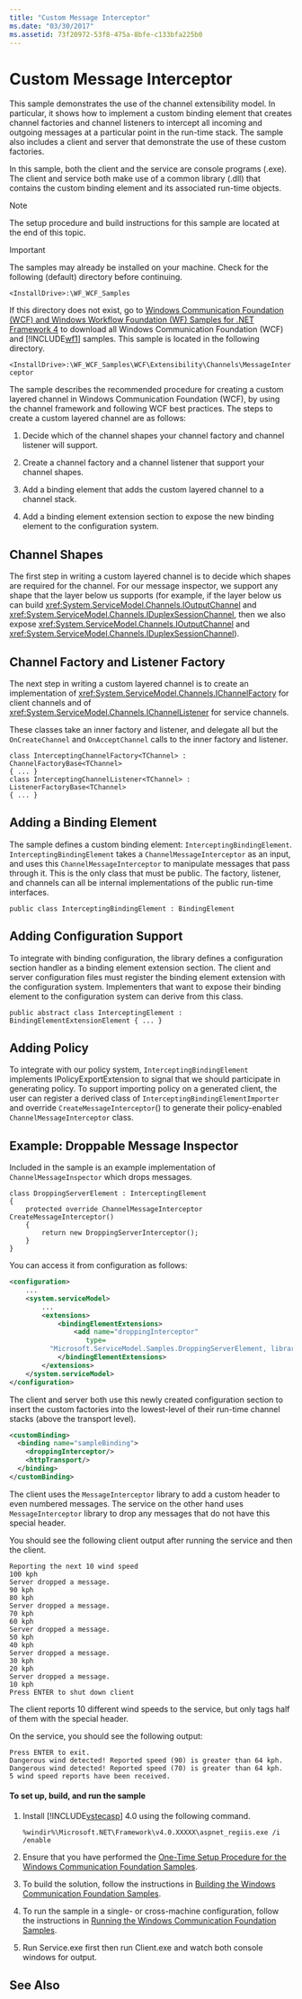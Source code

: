 ```yaml
---
title: "Custom Message Interceptor"
ms.date: "03/30/2017"
ms.assetid: 73f20972-53f8-475a-8bfe-c133bfa225b0
---
```

# Custom Message Interceptor
This sample demonstrates the use of the channel extensibility model. In particular, it shows how to implement a custom binding element that creates channel factories and channel listeners to intercept all incoming and outgoing messages at a particular point in the run-time stack. The sample also includes a client and server that demonstrate the use of these custom factories.  
  
 In this sample, both the client and the service are console programs (.exe). The client and service both make use of a common library (.dll) that contains the custom binding element and its associated run-time objects.  
  
> [!NOTE]
>  The setup procedure and build instructions for this sample are located at the end of this topic.  
  
> [!IMPORTANT]
>  The samples may already be installed on your machine. Check for the following (default) directory before continuing.  
>   
>  `<InstallDrive>:\WF_WCF_Samples`  
>   
>  If this directory does not exist, go to [Windows Communication Foundation (WCF) and Windows Workflow Foundation (WF) Samples for .NET Framework 4](http://go.microsoft.com/fwlink/?LinkId=150780) to download all Windows Communication Foundation (WCF) and [!INCLUDE[wf1](../../../../includes/wf1-md.md)] samples. This sample is located in the following directory.  
>   
>  `<InstallDrive>:\WF_WCF_Samples\WCF\Extensibility\Channels\MessageInterceptor`  
  
 The sample describes the recommended procedure for creating a custom layered channel in Windows Communication Foundation (WCF), by using the channel framework and following WCF best practices. The steps to create a custom layered channel are as follows:  
  
1.  Decide which of the channel shapes your channel factory and channel listener will support.  
  
2.  Create a channel factory and a channel listener that support your channel shapes.  
  
3.  Add a binding element that adds the custom layered channel to a channel stack.  
  
4.  Add a binding element extension section to expose the new binding element to the configuration system.  
  
## Channel Shapes  
 The first step in writing a custom layered channel is to decide which shapes are required for the channel. For our message inspector, we support any shape that the layer below us supports (for example, if the layer below us can build <xref:System.ServiceModel.Channels.IOutputChannel> and <xref:System.ServiceModel.Channels.IDuplexSessionChannel>, then we also expose <xref:System.ServiceModel.Channels.IOutputChannel> and <xref:System.ServiceModel.Channels.IDuplexSessionChannel>).  
  
## Channel Factory and Listener Factory  
 The next step in writing a custom layered channel is to create an implementation of <xref:System.ServiceModel.Channels.IChannelFactory> for client channels and of <xref:System.ServiceModel.Channels.IChannelListener> for service channels.  
  
 These classes take an inner factory and listener, and delegate all but the `OnCreateChannel` and `OnAcceptChannel` calls to the inner factory and listener.  
  
```  
class InterceptingChannelFactory<TChannel> : ChannelFactoryBase<TChannel>  
{ ... }  
class InterceptingChannelListener<TChannel> : ListenerFactoryBase<TChannel>  
{ ... }  
```  
  
## Adding a Binding Element  
 The sample defines a custom binding element: `InterceptingBindingElement`. `InterceptingBindingElement` takes a `ChannelMessageInterceptor` as an input, and uses this `ChannelMessageInterceptor` to manipulate messages that pass through it. This is the only class that must be public. The factory, listener, and channels can all be internal implementations of the public run-time interfaces.  
  
```  
public class InterceptingBindingElement : BindingElement  
```  
  
## Adding Configuration Support  
 To integrate with binding configuration, the library defines a configuration section handler as a binding element extension section. The client and server configuration files must register the binding element extension with the configuration system. Implementers that want to expose their binding element to the configuration system can derive from this class.  
  
```  
public abstract class InterceptingElement : BindingElementExtensionElement { ... }  
```  
  
## Adding Policy  
 To integrate with our policy system, `InterceptingBindingElement` implements IPolicyExportExtension to signal that we should participate in generating policy. To support importing policy on a generated client, the user can register a derived class of `InterceptingBindingElementImporter` and override `CreateMessageInterceptor`() to generate their policy-enabled `ChannelMessageInterceptor` class.  
  
## Example: Droppable Message Inspector  
 Included in the sample is an example implementation of `ChannelMessageInspector` which drops messages.  
  
```  
class DroppingServerElement : InterceptingElement  
{  
    protected override ChannelMessageInterceptor CreateMessageInterceptor()  
    {  
        return new DroppingServerInterceptor();  
    }  
}  
```  
  
 You can access it from configuration as follows:  
  
```xml  
<configuration>  
    ...  
    <system.serviceModel>  
        ...  
        <extensions>  
            <bindingElementExtensions>  
                <add name="droppingInterceptor"   
                   type=  
          "Microsoft.ServiceModel.Samples.DroppingServerElement, library"/>  
            </bindingElementExtensions>  
        </extensions>  
    </system.serviceModel>  
</configuration>  
```  
  
 The client and server both use this newly created configuration section to insert the custom factories into the lowest-level of their run-time channel stacks (above the transport level).  
  
```xml  
<customBinding>  
  <binding name="sampleBinding">  
    <droppingInterceptor/>  
    <httpTransport/>  
  </binding>  
</customBinding>  
```  
  
 The client uses the `MessageInterceptor` library to add a custom header to even numbered messages. The service on the other hand uses `MessageInterceptor` library to drop any messages that do not have this special header.  
  
 You should see the following client output after running the service and then the client.  
  
```  
Reporting the next 10 wind speed  
100 kph  
Server dropped a message.  
90 kph  
80 kph  
Server dropped a message.  
70 kph  
60 kph  
Server dropped a message.  
50 kph  
40 kph  
Server dropped a message.  
30 kph  
20 kph  
Server dropped a message.  
10 kph  
Press ENTER to shut down client  
```  
  
 The client reports 10 different wind speeds to the service, but only tags half of them with the special header.  
  
 On the service, you should see the following output:  
  
```  
Press ENTER to exit.  
Dangerous wind detected! Reported speed (90) is greater than 64 kph.  
Dangerous wind detected! Reported speed (70) is greater than 64 kph.  
5 wind speed reports have been received.  
```  
  
#### To set up, build, and run the sample  
  
1.  Install [!INCLUDE[vstecasp](../../../../includes/vstecasp-md.md)] 4.0 using the following command.  
  
    ```  
    %windir%\Microsoft.NET\Framework\v4.0.XXXXX\aspnet_regiis.exe /i /enable  
    ```  
  
2.  Ensure that you have performed the [One-Time Setup Procedure for the Windows Communication Foundation Samples](../../../../docs/framework/wcf/samples/one-time-setup-procedure-for-the-wcf-samples.md).  
  
3.  To build the solution, follow the instructions in [Building the Windows Communication Foundation Samples](../../../../docs/framework/wcf/samples/building-the-samples.md).  
  
4.  To run the sample in a single- or cross-machine configuration, follow the instructions in [Running the Windows Communication Foundation Samples](../../../../docs/framework/wcf/samples/running-the-samples.md).  
  
5.  Run Service.exe first then run Client.exe and watch both console windows for output.  
  
## See Also

